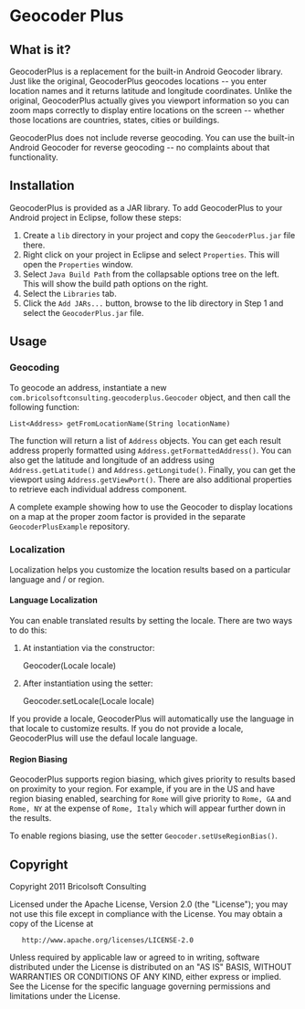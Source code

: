Geocoder Plus
=============

What is it?
-----------
GeocoderPlus is a replacement for the built-in Android Geocoder library. Just like the original, GeocoderPlus geocodes locations -- you enter location names and it returns latitude and longitude coordinates. Unlike the original, GeocoderPlus actually gives you viewport information so you can zoom maps correctly to display entire locations on the screen -- whether those locations are countries, states, cities or buildings.

GeocoderPlus does not include reverse geocoding. You can use the built-in Android Geocoder for reverse geocoding -- no complaints about that functionality.

Installation
------------
GeocoderPlus is provided as a JAR library. To add GeocoderPlus to your Android project in Eclipse, follow these steps:

1. Create a `lib` directory in your project and copy the `GeocoderPlus.jar` file there.
1. Right click on your project in Eclipse and select `Properties`. This will open the `Properties` window.
1. Select `Java Build Path` from the collapsable options tree on the left. This will show the build path options on the right.
1. Select the `Libraries` tab.
1. Click the `Add JARs...` button, browse to the lib directory in Step 1 and select the `GeocoderPlus.jar` file.

Usage
-----

### Geocoding

To geocode an address, instantiate a new `com.bricolsoftconsulting.geocoderplus.Geocoder` object, and then call the following function:

    List<Address> getFromLocationName(String locationName)

The function will return a list of `Address` objects. You can get each result address properly formatted using `Address.getFormattedAddress()`. You can also get the latitude and longitude of an address using `Address.getLatitude()` and `Address.getLongitude()`. Finally, you can get the viewport using `Address.getViewPort()`. There are also additional properties to retrieve each individual address component.

A complete example showing how to use the Geocoder to display locations on a map at the proper zoom factor is provided in the separate `GeocoderPlusExample` repository.

### Localization

Localization helps you customize the location results based on a particular language and / or region.

#### Language Localization

You can enable translated results by setting the locale. There are two ways to do this:

1. At instantiation via the constructor:

    Geocoder(Locale locale)

1. After instantiation using the setter:

    Geocoder.setLocale(Locale locale)

If you provide a locale, GeocoderPlus will automatically use the language in that locale to customize results. If you do not provide a locale, GeocoderPlus will use the defaul locale language.

#### Region Biasing

GeocoderPlus supports region biasing, which gives priority to results based on proximity to your region. For example, if you are in the US and have region biasing enabled, searching for `Rome` will give priority to `Rome, GA` and `Rome, NY` at the expense of `Rome, Italy` which will appear further down in the results.

To enable regions biasing, use the setter `Geocoder.setUseRegionBias()`.

Copyright
---------
Copyright 2011 Bricolsoft Consulting

Licensed under the Apache License, Version 2.0 (the "License"); you may not use this file except in compliance with the License. You may obtain a copy of the License at

       http://www.apache.org/licenses/LICENSE-2.0

Unless required by applicable law or agreed to in writing, software distributed under the License is distributed on an "AS IS" BASIS, WITHOUT WARRANTIES OR CONDITIONS OF ANY KIND, either express or implied. See the License for the specific language governing permissions and limitations under the License.